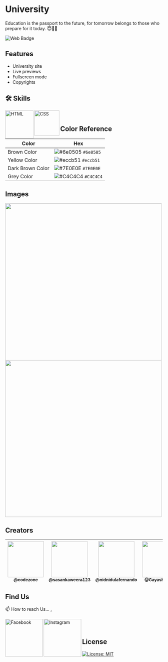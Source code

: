 # University

Education is the passport to the future, for tomorrow belongs to those who prepare for it today. 😇🧑‍🎓

![Web Badge](https://img.shields.io/badge/DBroCode-web-orange.svg)

## Features

- University site
- Live previews
- Fullscreen mode
- Copyrights

## 🛠 Skills

<img align="left" alt="HTML" width="90px" src="https://img.shields.io/badge/HTML5-E34F26?style=for-the-badge&logo=html5&logoColor=white" />
<img align="left" alt="CSS" width="80px" src="https://img.shields.io/badge/CSS3-1572B6?style=for-the-badge&logo=css3&logoColor=white" />

</br>

## Color Reference

| Color            | Hex                                                                    |
| ---------------- | ---------------------------------------------------------------------- |
| Brown Color      | ![#6e0505](https://via.placeholder.com/15/6e0505/6e0505.png) `#6e0505` |
| Yellow Color     | ![#eccb51](https://via.placeholder.com/15/eccb51/eccb51.png) `#eccb51` |
| Dark Brown Color | ![#7E0E0E](https://via.placeholder.com/15/7E0E0E/7E0E0E.png) `#7E0E0E` |
| Grey Color       | ![#C4C4C4](https://via.placeholder.com/15/C4C4C4/C4C4C4.png) `#C4C4C4` |

## Images

<img width="500px" src="https://github.com/CodeZoneTech/DBroCode/blob/main/Design%2011/IMG/img.png">
<img width="500px" src="https://github.com/CodeZoneTech/DBroCode/blob/main/Design%2011/IMG/img2.png">

## Creators

| [<img src="https://github.com/CodeZoneTech.png?size=250" width="115"><br><sub>@codezone</sub>](https://github.com/CodeZoneTech) | [<img  src="https://github.com/sasankaweera123.png?size=115" width="115"><br><sub>@sasankaweera123</sub>](https://github.com/sasankaweera123) | [<img  src="https://github.com/nidnidulafernando.png?size=115" width="115"><br><sub>@nidnidulafernando</sub>](https://github.com/nidnidulafernando) | [<img src="https://github.com/Gayashani00.png?size=250" width="115"><br><sub>@Gayashani00</sub>](https://github.com/Gayashani00) | [<img src="https://github.com/PavinduC.png?size=250" width="115"><br><sub>@PavinduC</sub>](https://github.com/PavinduC) |
| :-----------------------------------------------------------------------------------------------------------------------------: | :-------------------------------------------------------------------------------------------------------------------------------------------: | :-------------------------------------------------------------------------------------------------------------------------------------------------: | :------------------------------------------------------------------------------------------------------------------------------: | :---------------------------------------------------------------------------------------------------------------------: |

## Find Us

📫 How to reach Us... , </br></br>
<a href="https://www.facebook.com/CodeZone-107084475018756/">
<img align="left" alt="Facebook" width="120px" src="https://img.shields.io/badge/Facebook-1877F2?style=for-the-badge&logo=facebook&logoColor=white" />
</a>
<a href="https://www.instagram.com/d_bro_code/">
<img align="left" alt="Instagram" width="120px" src="https://img.shields.io/badge/Instagram-E4405F?style=for-the-badge&logo=instagram&logoColor=white" />
</a>

</br>

## License

[![License: MIT](https://img.shields.io/badge/License-MIT-yellow.svg)](https://opensource.org/licenses/MIT)
